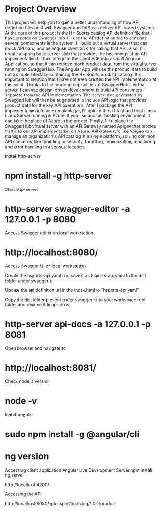 Project Overview
================

 This project will help you to gain a better understanding of how API definition files built with Swagger and OAS can deliver API-based systems. At the core of this project is the H+ Sports catalog API definition file that I have created on SwaggerHub. I'll use the API definition file to generate several components in the system. I'll build out a virtual server that can mock API calls, and an angular client SDK for calling that API. Also, I'll create a spring base server stub that provides the beginnings of an API implementation.I'll then integrate the client SDK into a small Angular Application, so that it can retrieve mock product data from the virtual server running on SwaggerHub. The Angular App will use the product data to build out a simple interface containing the H+ Sports product catalog. It's important to mention that I have not even created the API implementation at this point. Thanks to the mocking capabilities of SwaggerHub's virtual server, I can use design-driven development to build API consumers separate from the API implementation. The server stub generated by SwaggerHub will then be augmented to include API logic that provides product data for the key API operations. After I package the API implementation into an executable jar, I'll upload the artifact and host it on a Linux Server running in Azure. If you use another hosting environment, it can take the place of Azure in the project. Finally, I'll replace the SwaggerHub virtual server with an API Gateway named Apigee that proxies traffic to our API implementation on Azure. API Gateway's like Apigee can manage an organization's API catalog in a single platform, solving common API concerns, like throttling or security, throttling, monetization, monitoring and error handling in a sensual location.

Install http-server
 # npm install -g http-server

Start http-server
 # http-server swagger-editor -a 127.0.0.1 -p 8080

Access Swagger editor on local workstation
 # http://localhost:8080/

Access Swagger UI on local workstation

Create the hsports-api.yaml and save it as hsports-api.yaml to the dist folder under swagger-ui

Update the api definition url in the index.html to "hsports-api.yaml"

Copy the dist folder present under swagger-ui to your workspace root folder and rename it to api-docs
 # http-server api-docs -a 127.0.0.1 -p 8081

Open browser and navigate to
 # http://localhost:8081/


Check node js version

# node -v

Install angular

# sudo npm install -g @angular/cli

# ng version


Accessing client application Angular Live Development Server
npm install
ng serve

http://localhost:4200/


Accessing the API

http://localhost:8080/hplussport1/catalog/1.0.0/product
